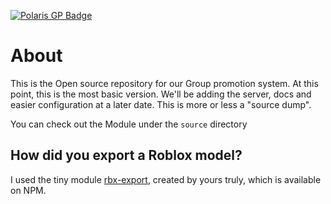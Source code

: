 [![Polaris GP Badge](https://img.shields.io/badge/Polaris-Group%20promotion-2bbbad.svg)](https://polaris.codes)

# About
This is the Open source repository for our Group promotion system.
At this point, this is the most basic version. We'll be adding the server, docs and easier configuration at a later date. This is more or less a "source dump".

You can check out the Module under the `source` directory
## How did you export a Roblox model?
I used the tiny module [rbx-export](https://github.com/Neztore/rbx-export), created by yours truly, which is available on NPM.
